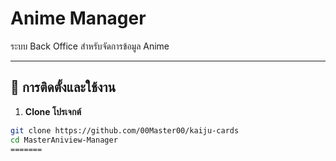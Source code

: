 # Anime Manager

ระบบ Back Office สำหรับจัดการข้อมูล Anime

---

## 🚀 การติดตั้งและใช้งาน

1. **Clone โปรเจกต์**

```bash
git clone https://github.com/00Master00/kaiju-cards
cd MasterAniview-Manager
=======